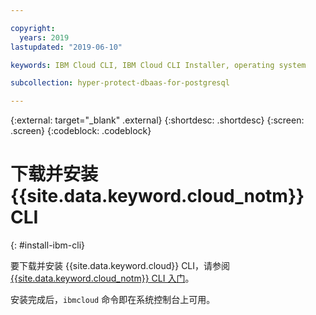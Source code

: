 ```yaml
---

copyright:
  years: 2019
lastupdated: "2019-06-10"

keywords: IBM Cloud CLI, IBM Cloud CLI Installer, operating system

subcollection: hyper-protect-dbaas-for-postgresql

---
```


{:external: target="_blank" .external}
{:shortdesc: .shortdesc}
{:screen: .screen}
{:codeblock: .codeblock}


# 下载并安装 {{site.data.keyword.cloud_notm}} CLI
{: #install-ibm-cli}

要下载并安装 {{site.data.keyword.cloud}} CLI，请参阅 [{{site.data.keyword.cloud_notm}} CLI 入门](/docs/cli?topic=cloud-cli-getting-started)。

安装完成后，`ibmcloud` 命令即在系统控制台上可用。
